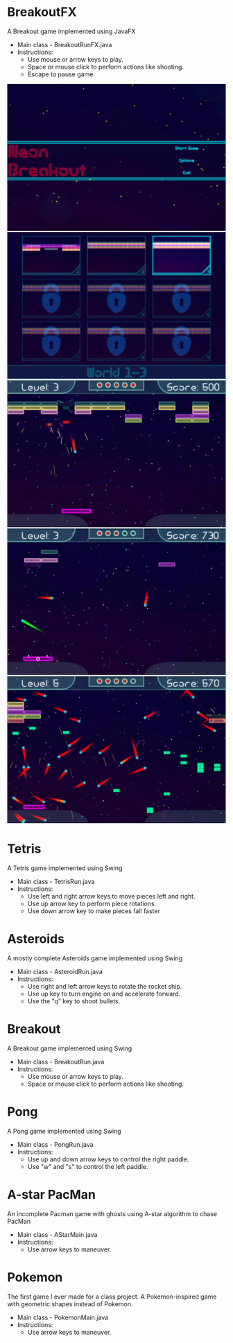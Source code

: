 # BreakoutFX 
A Breakout game implemented using JavaFX 

* Main class - BreakoutRunFX.java
* Instructions:
  * Use mouse or arrow keys to play.
  * Space or mouse click to perform actions like shooting.
  * Escape to pause game.

![Screen1](https://github.com/AlexPetrusca/java-games/blob/master/breakout-fx/src/screenshots/screen1.PNG)
![Screen2](https://github.com/AlexPetrusca/java-games/blob/master/breakout-fx/src/screenshots/screen2.PNG)
![Screen2](https://github.com/AlexPetrusca/java-games/blob/master/breakout-fx/src/screenshots/screen3.PNG)
![Screen2](https://github.com/AlexPetrusca/java-games/blob/master/breakout-fx/src/screenshots/screen4.PNG)
![Screen2](https://github.com/AlexPetrusca/java-games/blob/master/breakout-fx/src/screenshots/screen5.PNG)

# Tetris
A Tetris game implemented using Swing

* Main class - TetrisRun.java
* Instructions:
  * Use left and right arrow keys to move pieces left and right.
  * Use up arrow key to perform piece rotations.
  * Use down arrow key to make pieces fall faster
  
# Asteroids 
A mostly complete Asteroids game implemented using Swing

* Main class - AsteroidRun.java
* Instructions:
  * Use right and left arrow keys to rotate the rocket ship.
  * Use up key to turn engine on and accelerate forward.
  * Use the "q" key to shoot bullets.

# Breakout 
A Breakout game implemented using Swing

* Main class - BreakoutRun.java
* Instructions:
  * Use mouse or arrow keys to play.
  * Space or mouse click to perform actions like shooting.

# Pong 
A Pong game implemented using Swing

* Main class - PongRun.java 
* Instructions:
  * Use up and down arrow keys to control the right paddle.
  * Use "w" and "s" to control the left paddle.
 

# A-star PacMan 
An incomplete Pacman game with ghosts using A-star algorithm to chase PacMan

* Main class - AStarMain.java
* Instructions:
  * Use arrow keys to maneuver.

# Pokemon 
The first game I ever made for a class project. A Pokemon-inspired game with geometric shapes instead of Pokemon.

* Main class - PokemonMain.java
* Instructions:
  * Use arrow keys to maneuver.